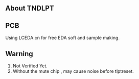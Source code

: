 About TNDLPT
--

PCB
----
Using LCEDA.cn for free EDA soft and sample making.


Warning
----
1. Not Verified Yet.
2. Without the mute chip , may cause noise before tlptreset.
